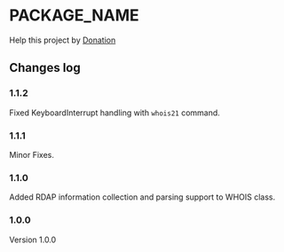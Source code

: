 PACKAGE_NAME
=====

Help this project by [Donation](DONATE.md)

Changes log
-----------

### 1.1.2

Fixed KeyboardInterrupt handling with `whois21` command.

### 1.1.1

Minor Fixes.

### 1.1.0

Added RDAP information collection and parsing support to WHOIS class.

### 1.0.0

Version 1.0.0